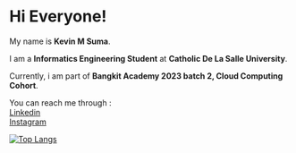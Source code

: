 # Hi Everyone!

My name is **Kevin M Suma**.

I am a **Informatics Engineering Student** at **Catholic De La Salle University**.

Currently, i am part of **Bangkit Academy 2023 batch 2, Cloud Computing Cohort**.

You can reach me through :\
[Linkedin](https://www.linkedin.com/in/kevin-suma/)\
[Instagram](https://www.instagram.com/kvsums/)

[![Top Langs](https://github-readme-stats.vercel.app/api/top-langs/?username=your-github-kvmatthews&layout=compact&theme=vision-friendly-dark)](https://github.com/anuraghazra/github-readme-stats)


<!--
**1400w4/1400w4** is a ✨ _special_ ✨ repository because its `README.md` (this file) appears on your GitHub profile.

Here are some ideas to get you started:

- 🔭 I’m currently working on ...
- 🌱 I’m currently learning ...
- 👯 I’m looking to collaborate on ...
- 🤔 I’m looking for help with ...
- 💬 Ask me about ...
- 📫 How to reach me: ...
- 😄 Pronouns: ...
- ⚡ Fun fact: ...
-->
